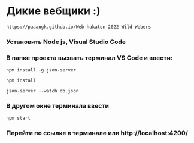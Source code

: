 # Дикие вебщики :)
```
https://paaangk.github.io/Web-hakaton-2022-Wild-Webers
```
### Установить Node js, Visual Studio Code

### В папке проекта вызвать терминал VS Code и ввести:
```
npm install -g json-server
```
```
npm install
```
```
json-server --watch db.json
```

### В другом окне терминала ввести
```
npm start
```
### Перейти по ссылке в терминале или http://localhost:4200/
